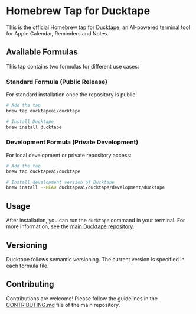 # Homebrew Tap for Ducktape

This is the official Homebrew tap for Ducktape, an AI-powered terminal tool for Apple Calendar, Reminders and Notes.

## Available Formulas

This tap contains two formulas for different use cases:

### Standard Formula (Public Release)

For standard installation once the repository is public:

```bash
# Add the tap
brew tap ducktapeai/ducktape

# Install Ducktape
brew install ducktape
```

### Development Formula (Private Development)

For local development or private repository access:

```bash
# Add the tap
brew tap ducktapeai/ducktape

# Install development version of Ducktape
brew install --HEAD ducktapeai/ducktape/development/ducktape
```

## Usage

After installation, you can run the `ducktape` command in your terminal. For more information, see the [main Ducktape repository](https://github.com/DuckTapeAI/ducktape).

## Versioning

Ducktape follows semantic versioning. The current version is specified in each formula file.

## Contributing

Contributions are welcome! Please follow the guidelines in the [CONTRIBUTING.md](https://github.com/DuckTapeAI/ducktape/blob/main/CONTRIBUTING.md) file of the main repository.